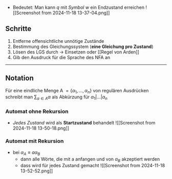 - Bedeutet: Man kann $q$ mit *Symbol* $w$ ein Endzustand erreichen
![[Screenshot from 2024-11-18 13-37-04.png]]
## Schritte
1) Entferne offensichtliche unnötige Zustände
2) Bestimmung des Gleichungssystem (**eine Gleichung pro Zustand**)
3)  Lösen des LGS durch -> Einsetzen oder [[Regel von Arden]]
4) Gib den Ausdruck für die Sprache des NFA an 
---
## Notation 
Für eine eindliche Menge A $=\{ \alpha_{1},\dots,\alpha_{n} \}$ von regulären Ausdrücken schreibt man $\sum_{\alpha \in A}\alpha$ als Abkürzung für $\alpha_{1}|\dots|\alpha_{n}$

### Automat ohne Rekursion
- *Jedes Zustand* wird als **Startzustand** behandelt 
![[Screenshot from 2024-11-18 13-50-18.png]]

### Automat mit Rekursion 
- bei $\alpha_{A} \equiv a\alpha_{B}$
	- dann alle Wörte, die mit a anfangen und von $\alpha_{B}$ akzeptiert werden
	- dass wird für jedes Zustand gemacht 
![[Screenshot from 2024-11-18 13-52-52.png]]
